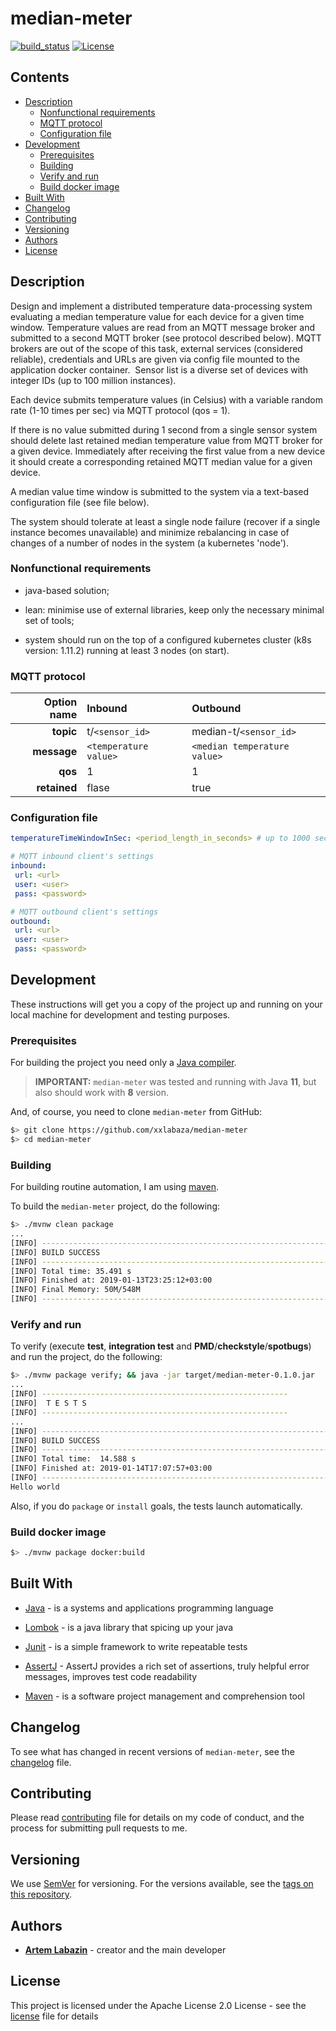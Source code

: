 # median-meter

[![build_status](https://travis-ci.org/xxlabaza/median-meter.svg?branch=master)](https://travis-ci.org/xxlabaza/median-meter)
[![License](http://img.shields.io/:license-apache-brightgreen.svg)](http://www.apache.org/licenses/LICENSE-2.0.html)

## Contents

- [Description](#description)
  - [Nonfunctional requirements](#nonfunctional-requirements)
  - [MQTT protocol](#mqtt-protocol)
  - [Configuration file](#configuration-file)
- [Development](#development)
  - [Prerequisites](#prerequisites)
  - [Building](#building)
  - [Verify and run](#verify-and-run)
  - [Build docker image](#build-docker-image)
- [Built With](#built-with)
- [Changelog](#changelog)
- [Contributing](#contributing)
- [Versioning](#versioning)
- [Authors](#authors)
- [License](#license)

## Description

Design and implement a distributed temperature data-processing system evaluating a median temperature value for each device for a given time window. Temperature values are read from an MQTT message broker and submitted to a second MQTT broker (see protocol described below). MQTT brokers are out of the scope of this task, external services (considered reliable), credentials and URLs are given via config file mounted to the application docker container.
​
Sensor list is a diverse set of devices with integer IDs (up to 100 million instances).

Each device submits temperature values (in Celsius) with a variable random rate (1-10 times per sec) via MQTT protocol (qos = 1).

If there is no value submitted during 1 second from a single sensor system should delete last retained median temperature value from MQTT broker for a given device. Immediately after receiving the first value from a new device it should create a corresponding retained MQTT median value for a given device.

A median value time window is submitted to the system via a text-based configuration file (see file below).

The system should tolerate at least a single node failure (recover if a single instance becomes unavailable) and minimize rebalancing in case of changes of a number of nodes in the system (a kubernetes 'node').
​

### Nonfunctional requirements

- java-based solution;

- lean: minimise use of external libraries, keep only the necessary minimal set of tools;

- system should run on the top of a configured kubernetes cluster (k8s version: 1.11.2) running at least 3 nodes (on start).

### MQTT protocol

| Option name  | Inbound               | Outbound                     |
|-------------:|:----------------------|:-----------------------------|
| **topic**    | t/`<sensor_id>`       | median-t/`<sensor_id>`       |
| **message**  | `<temperature value>` | `<median temperature value>` |
| **qos**      | 1                     | 1                            |
| **retained** | flase                 | true                         |

### Configuration file

```yaml
temperatureTimeWindowInSec: <period_length_in_seconds> # up to 1000 seconds

# MQTT inbound client's settings
inbound:
 url: <url>
 user: <user>
 pass: <password>

# MQTT outbound client's settings
outbound:
 url: <url>
 user: <user>
 pass: <password>
```

## Development

These instructions will get you a copy of the project up and running on your local machine for development and testing purposes.

### Prerequisites

For building the project you need only a [Java compiler](http://www.oracle.com/technetwork/java/javase/downloads/index.html).

> **IMPORTANT:** `median-meter` was tested and running with Java **11**, but also should work with **8** version.

And, of course, you need to clone `median-meter` from GitHub:

```bash
$> git clone https://github.com/xxlabaza/median-meter
$> cd median-meter
```

### Building

For building routine automation, I am using [maven](https://maven.apache.org).

To build the `median-meter` project, do the following:

```bash
$> ./mvnw clean package
...
[INFO] ------------------------------------------------------------------------
[INFO] BUILD SUCCESS
[INFO] ------------------------------------------------------------------------
[INFO] Total time: 35.491 s
[INFO] Finished at: 2019-01-13T23:25:12+03:00
[INFO] Final Memory: 50M/548M
[INFO] ------------------------------------------------------------------------
```

### Verify and run

To verify (execute **test**, **integration test** and **PMD**/**checkstyle**/**spotbugs**) and run the project, do the following:

```bash
$> ./mvnw package verify; && java -jar target/median-meter-0.1.0.jar
...
[INFO] -------------------------------------------------------
[INFO]  T E S T S
[INFO] -------------------------------------------------------
...
[INFO] ------------------------------------------------------------------------
[INFO] BUILD SUCCESS
[INFO] ------------------------------------------------------------------------
[INFO] Total time:  14.588 s
[INFO] Finished at: 2019-01-14T17:07:57+03:00
[INFO] ------------------------------------------------------------------------
Hello world
```

Also, if you do `package` or `install` goals, the tests launch automatically.

### Build docker image

```bash
$> ./mvnw package docker:build
```

## Built With

- [Java](http://www.oracle.com/technetwork/java/javase) - is a systems and applications programming language

- [Lombok](https://projectlombok.org) - is a java library that spicing up your java

- [Junit](http://junit.org/junit4/) - is a simple framework to write repeatable tests

- [AssertJ](http://joel-costigliola.github.io/assertj/) - AssertJ provides a rich set of assertions, truly helpful error messages, improves test code readability

- [Maven](https://maven.apache.org) - is a software project management and comprehension tool

## Changelog

To see what has changed in recent versions of `median-meter`, see the [changelog](./CHANGELOG.md) file.

## Contributing

Please read [contributing](./CONTRIBUTING.md) file for details on my code of conduct, and the process for submitting pull requests to me.

## Versioning

We use [SemVer](http://semver.org/) for versioning. For the versions available, see the [tags on this repository](https://github.com/xxlabaza/median-meter/tags).

## Authors

- **[Artem Labazin](https://github.com/xxlabaza)** - creator and the main developer

## License

This project is licensed under the Apache License 2.0 License - see the [license](./LICENSE) file for details
